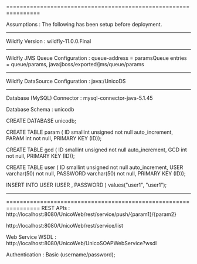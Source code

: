 ================================================================

Assumptions :
The following has been setup before deployment.

-----------------------------

Wildfly Version : 
wildfly-11.0.0.Final

-----------------------------

Wildfly JMS Queue Configuration : 
queue-address = paramsQueue
entries = queue/params, java:jboss/exported/jms/queue/params

-----------------------------

Wildfly DataSource Configuration : 
java:/UnicoDS

-----------------------------

Database (MySQL) Connector :
mysql-connector-java-5.1.45

Database Schema : unicodb

CREATE DATABASE unicodb;

CREATE TABLE param ( 
ID smallint unsigned not null auto_increment, 
PARAM int not null, 
PRIMARY KEY (ID));

CREATE TABLE gcd ( 
ID smallint unsigned not null auto_increment, 
GCD int not null, 
PRIMARY KEY (ID));

CREATE TABLE user ( 
ID smallint unsigned not null auto_increment, 
USER varchar(50) not null, 
PASSWORD varchar(50) not null, 
PRIMARY KEY (ID));

INSERT INTO USER (USER , PASSWORD )
values("user1", "user1");

-----------------------------
================================================================
REST APIs :
http://localhost:8080/UnicoWeb/rest/service/push/{param1}/{param2}

http://localhost:8080/UnicoWeb/rest/service/list

Web Service WSDL :
http://localhost:8080/UnicoWeb/UnicoSOAPWebService?wsdl

Authentication :
Basic (username/password);

